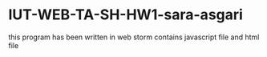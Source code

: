# IUT-WEB-TA-SH-HW1-sara-asgari
this program has been written in web storm 
contains javascript file and html file

